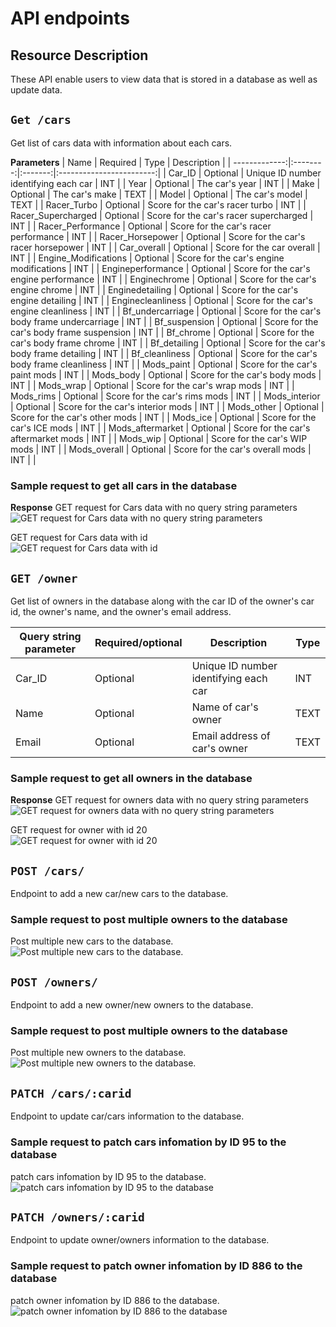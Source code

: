 # API endpoints

## Resource Description
These API enable users to view data that is stored in a database as well as update data.

`Get /cars`
--------------------------------------------------------------

Get list of cars data with information about each cars.

**Parameters**
|      Name     | Required |   Type  |    Description           |
| -------------:|:--------:|:-------:|:------------------------:|
| Car_ID | Optional | Unique ID number identifying each car | INT |
| Year | Optional | The car's year | INT |
| Make | Optional | The car's make | TEXT |
| Model | Optional | The car's model | TEXT |
| Racer_Turbo | Optional | Score for the car's racer turbo | INT |
| Racer_Supercharged | Optional | Score for the car's racer supercharged | INT |
| Racer_Performance | Optional | Score for the car's racer performance | INT |
| Racer_Horsepower | Optional | Score for the car's racer horsepower | INT |
| Car_overall | Optional | Score for the car overall | INT |
| Engine_Modifications | Optional | Score for the car's engine modifications | INT |
| Engineperformance | Optional | Score for the car's engine performance | INT |
| Enginechrome | Optional | Score for the car's engine chrome | INT |
| Enginedetailing | Optional | Score for the car's engine detailing | INT |
| Enginecleanliness | Optional | Score for the car's engine cleanliness | INT |
| Bf_undercarriage | Optional | Score for the car's body frame undercarriage | INT |
| Bf_suspension | Optional | Score for the car's body frame suspension | INT |
| Bf_chrome | Optional | Score for the car's body frame chrome | INT |
| Bf_detailing | Optional | Score for the car's body frame detailing | INT |
| Bf_cleanliness | Optional | Score for the car's body frame cleanliness | INT |
| Mods_paint | Optional | Score for the car's paint mods | INT |
| Mods_body | Optional | Score for the car's body mods | INT |
| Mods_wrap | Optional | Score for the car's wrap mods | INT |
| Mods_rims | Optional | Score for the car's rims mods | INT |
| Mods_interior | Optional | Score for the car's interior mods | INT |
| Mods_other | Optional | Score for the car's other mods | INT |
| Mods_ice | Optional | Score for the car's ICE mods | INT |
| Mods_aftermarket | Optional | Score for the car's aftermarket mods | INT |
| Mods_wip | Optional | Score for the car's WIP mods | INT |
| Mods_overall | Optional | Score for the car's overall mods | INT |                                                                   |

### Sample request to get all cars in the database
**Response**
GET request for Cars data with no query string parameters  
![GET request for Cars data with no query string parameters](./images/get_cars_data.png)

GET request for Cars data with id  
![GET request for Cars data with id](./images/get_cars_by_id.png)


`GET /owner`
--------------------------------------------------------------
Get list of owners in the database along with the car ID of the owner's car id, the owner's name, and the owner's email address. 

| Query string parameter | Required/optional | Description | Type |
| ---------------------- | ----------------- | ----------- | ---- |
| Car_ID | Optional | Unique ID number identifying each car | INT |
| Name | Optional | Name of car's owner | TEXT |
| Email | Optional | Email address of car's owner | TEXT |

### Sample request to get all owners in the database
**Response**
GET request for owners data with no query string parameters  
![GET request for owners data with no query string parameters](./images/get_owners.png)

GET request for owner with id 20  
![GET request for owner with id 20](./images/get_owners_by_id.png)

`POST /cars/`
--------------------------------------------------------------
Endpoint to add a new car/new cars to the database.

### Sample request to post multiple owners to the database

Post multiple new cars to the database.   
![Post multiple new cars to the database.](./images/post_new_cars.png)


`POST /owners/`
--------------------------------------------------------------
Endpoint to add a new owner/new owners to the database.

### Sample request to post multiple owners to the database

Post multiple new owners to the database.   
![Post multiple new owners to the database.](./images/post_new_owner.png)

`PATCH /cars/:carid`
--------------------------------------------------------------
Endpoint to update car/cars information to the database.

### Sample request to patch cars infomation by ID 95 to the database

patch cars infomation by ID 95 to the database.   
![patch cars infomation by ID 95 to the database](./images/patch_owner_info.png)


`PATCH /owners/:carid`
--------------------------------------------------------------
Endpoint to update owner/owners information to the database.

### Sample request to patch owner infomation by ID 886 to the database

patch owner infomation by ID 886 to the database.   
![patch owner infomation by ID 886 to the database](./images/patch_cars_info.png)
